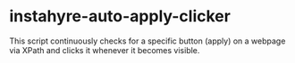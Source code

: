 # instahyre-auto-apply-clicker
This script continuously checks for a specific button (apply) on a webpage via XPath and clicks it whenever it becomes visible.
